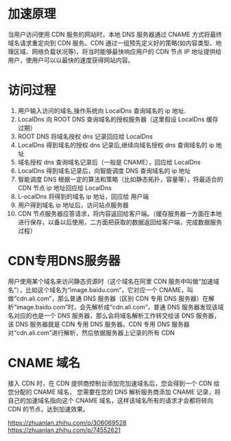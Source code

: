 # 加速原理

当用户访问使用 CDN 服务的网站时，本地 DNS 服务器通过 CNAME 方式将最终域名请求重定向到 CDN 服务。CDN 通过一组预先定义好的策略(如内容类型、地理区域、网络负载状况等)，将当时能够最快响应用户的 CDN 节点 IP 地址提供给用户，使用户可以以最快的速度获得网站内容。

# 访问过程
1. 用户输入访问的域名,操作系统向 LocalDns 查询域名的 ip 地址.
2. LocalDns 向 ROOT DNS 查询域名的授权服务器（这里假设 LocalDns 缓存过期）
3. ROOT DNS 将域名授权 dns 记录回应给 LocalDns
4. LocalDns 得到域名的授权 dns 记录后,继续向域名授权 dns 查询域名的 ip 地址
5. 域名授权 dns 查询域名记录后（一般是 CNAME），回应给 LocalDns
6. LocalDns 得到域名记录后，向智能调度 DNS 查询域名的 ip 地址
7. 智能调度 DNS 根据一定的算法和策略（比如静态拓扑，容量等），将最适合的 CDN 节点 ip 地址回应给 LocalDns
8. L-ocalDns 将得到的域名 ip 地址，回应给 用户端
9. 用户得到域名 ip 地址后，访问站点服务器
10. CDN 节点服务器应答请求，将内容返回给客户端。（缓存服务器一方面在本地进行保存，以备以后使用，二方面把获取的数据返回给客户端，完成数据服务过程）

# CDN专用DNS服务器
用户使用某个域名来访问静态资源时（这个域名在阿里 CDN 服务中叫做“加速域名”），比如这个域名为“image.baidu.com”，它对应一个 CNAME，叫做“cdn.ali.com”，那么普通 DNS 服务器（区别 CDN 专用 DNS 服务器）在解析“image.baidu.com”时，会先解析成“cdn.ali.com”，普通 DNS 服务器发现该域名对应的也是一个 DNS 服务器，那么会将域名解析工作转交给该 DNS 服务器，该 DNS 服务器就是 CDN 专用 DNS 服务器。CDN 专用 DNS 服务器对“cdn.ali.com”进行解析，然后依据服务器上记录的所有 CDN

# CNAME 域名
接入 CDN 时，在 CDN 提供商控制台添加完加速域名后，您会得到一个 CDN 给您分配的 CNAME 域名， 您需要在您的 DNS 解析服务商添加 CNAME 记录，将自己的加速域名指向这个 CNAME 域名，这样该域名所有的请求才会都将转向 CDN 的节点，达到加速效果。




https://zhuanlan.zhihu.com/p/306069528
https://zhuanlan.zhihu.com/p/74552621
